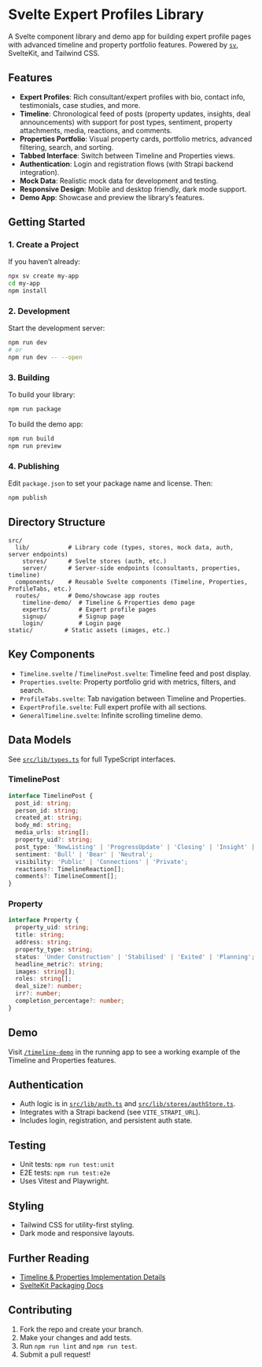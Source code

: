 # Svelte Expert Profiles Library

A Svelte component library and demo app for building expert profile pages with advanced timeline and property portfolio features. Powered by [`sv`](https://npmjs.com/package/sv), SvelteKit, and Tailwind CSS.

## Features

- **Expert Profiles**: Rich consultant/expert profiles with bio, contact info, testimonials, case studies, and more.
- **Timeline**: Chronological feed of posts (property updates, insights, deal announcements) with support for post types, sentiment, property attachments, media, reactions, and comments.
- **Properties Portfolio**: Visual property cards, portfolio metrics, advanced filtering, search, and sorting.
- **Tabbed Interface**: Switch between Timeline and Properties views.
- **Authentication**: Login and registration flows (with Strapi backend integration).
- **Mock Data**: Realistic mock data for development and testing.
- **Responsive Design**: Mobile and desktop friendly, dark mode support.
- **Demo App**: Showcase and preview the library’s features.

## Getting Started

### 1. Create a Project

If you haven’t already:

```bash
npx sv create my-app
cd my-app
npm install
```

### 2. Development

Start the development server:

```bash
npm run dev
# or
npm run dev -- --open
```

### 3. Building

To build your library:

```bash
npm run package
```

To build the demo app:

```bash
npm run build
npm run preview
```

### 4. Publishing

Edit `package.json` to set your package name and license. Then:

```bash
npm publish
```

## Directory Structure

```
src/
  lib/           # Library code (types, stores, mock data, auth, server endpoints)
    stores/      # Svelte stores (auth, etc.)
    server/      # Server-side endpoints (consultants, properties, timeline)
  components/    # Reusable Svelte components (Timeline, Properties, ProfileTabs, etc.)
  routes/        # Demo/showcase app routes
    timeline-demo/  # Timeline & Properties demo page
    experts/        # Expert profile pages
    signup/         # Signup page
    login/          # Login page
static/         # Static assets (images, etc.)
```

## Key Components

- `Timeline.svelte` / `TimelinePost.svelte`: Timeline feed and post display.
- `Properties.svelte`: Property portfolio grid with metrics, filters, and search.
- `ProfileTabs.svelte`: Tab navigation between Timeline and Properties.
- `ExpertProfile.svelte`: Full expert profile with all sections.
- `GeneralTimeline.svelte`: Infinite scrolling timeline demo.

## Data Models

See [`src/lib/types.ts`](src/lib/types.ts) for full TypeScript interfaces.

### TimelinePost

```typescript
interface TimelinePost {
  post_id: string;
  person_id: string;
  created_at: string;
  body_md: string;
  media_urls: string[];
  property_uid?: string;
  post_type: 'NewListing' | 'ProgressUpdate' | 'Closing' | 'Insight' | 'Generic';
  sentiment: 'Bull' | 'Bear' | 'Neutral';
  visibility: 'Public' | 'Connections' | 'Private';
  reactions?: TimelineReaction[];
  comments?: TimelineComment[];
}
```

### Property

```typescript
interface Property {
  property_uid: string;
  title: string;
  address: string;
  property_type: string;
  status: 'Under Construction' | 'Stabilised' | 'Exited' | 'Planning';
  headline_metric?: string;
  images: string[];
  roles: string[];
  deal_size?: number;
  irr?: number;
  completion_percentage?: number;
}
```

## Demo

Visit [`/timeline-demo`](src/routes/timeline-demo/+page.svelte) in the running app to see a working example of the Timeline and Properties features.

## Authentication

- Auth logic is in [`src/lib/auth.ts`](src/lib/auth.ts) and [`src/lib/stores/authStore.ts`](src/lib/stores/authStore.ts).
- Integrates with a Strapi backend (see `VITE_STRAPI_URL`).
- Includes login, registration, and persistent auth state.

## Testing

- Unit tests: `npm run test:unit`
- E2E tests: `npm run test:e2e`
- Uses Vitest and Playwright.

## Styling

- Tailwind CSS for utility-first styling.
- Dark mode and responsive layouts.

## Further Reading

- [Timeline & Properties Implementation Details](TIMELINE_IMPLEMENTATION.md)
- [SvelteKit Packaging Docs](https://svelte.dev/docs/kit/packaging)

## Contributing

1. Fork the repo and create your branch.
2. Make your changes and add tests.
3. Run `npm run lint` and `npm run test`.
4. Submit a pull request!
